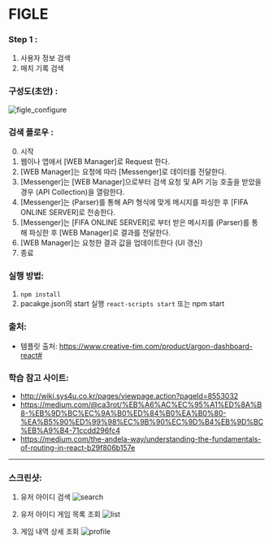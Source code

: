 # FIGLE

### Step 1 : 
1. 사용자 정보 검색
2. 매치 기록 검색 

### 구성도(초안) :

![figle_configure](https://user-images.githubusercontent.com/20256618/71962331-893b1a80-323c-11ea-892a-e1747bf7d422.jpg)


### 검색 플로우 :

0. 시작
1. 웹이나 앱에서 [WEB Manager]로 Request 한다.
2. [WEB Manager]는 요청에 따라 [Messenger]로 데이터를 전달한다.
3. [Messenger]는 [WEB Manager]으로부터 검색 요청 및 API 기능 호출을 받았을 경우 (API Collection)을 열람한다.
4. [Messenger]는 (Parser)를 통해 API 형식에 맞게 메시지를 파싱한 후 [FIFA ONLINE SERVER]로 전송한다.
5. [Messenger]는 [FIFA ONLINE SERVER]로 부터 받은 메시지를 (Parser)를 통해 파싱한 후 [WEB Manager]로 결과를 전달한다.
6. [WEB Manager]는 요청한 결과 값을 업데이트한다 (UI 갱신)
7. 종료


### 실행 방법:
1. ```npm install```
2. pacakge.json의 start 실행 
   ```react-scripts start``` 또는 npm start


### 출처:
- 템플릿 출처: https://www.creative-tim.com/product/argon-dashboard-react#


### 학습 참고 사이트:
- http://wiki.sys4u.co.kr/pages/viewpage.action?pageId=8553032
- https://medium.com/@ca3rot/%EB%A6%AC%EC%95%A1%ED%8A%B8-%EB%9D%BC%EC%9A%B0%ED%84%B0%EA%B0%80-%EA%B5%90%ED%99%98%EC%9B%90%EC%9D%B4%EB%9D%BC%EB%A9%B4-71ccdd296fc4
- https://medium.com/the-andela-way/understanding-the-fundamentals-of-routing-in-react-b29f806b157e 

--- 
### 스크린샷:
1. 유저 아이디 검색
![search](/Images/search.png)

2. 유저 아이디 게임 목록 조회
![list](/Images/list.png)

3. 게임 내역 상세 조회
![profile](/Images/profile.png)


